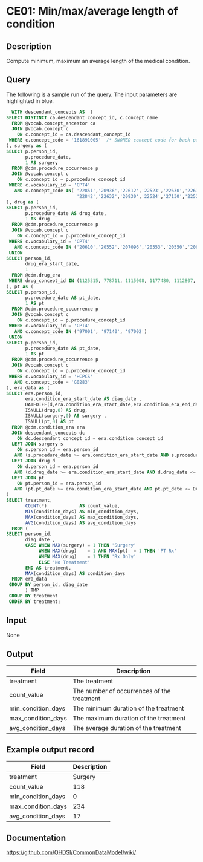<!---
Group:condition era
Name:CE01 Min/max/average length of condition
Author:Patrick Ryan
CDM Version: 5.3
-->

# CE01: Min/max/average length of condition

## Description
Compute minimum, maximum an average length of the medical condition.

## Query
The following is a sample run of the query. The input parameters are highlighted in blue.

```sql
  WITH descendant_concepts AS  (
SELECT DISTINCT ca.descendant_concept_id, c.concept_name
  FROM @vocab.concept_ancestor ca
  JOIN @vocab.concept c
    ON c.concept_id = ca.descendant_concept_id
 WHERE c.concept_code = '161891005'  /* SNOMED concept code for back pain */
), surgery as (
SELECT p.person_id,
       p.procedure_date,
       1 AS surgery
  FROM @cdm.procedure_occurrence p
  JOIN @vocab.concept c
    ON c.concept_id = p.procedure_concept_id
 WHERE c.vocabulary_id = 'CPT4'
   AND c.concept_code IN( '22851','20936','22612','22523','22630','22614',
                          '22842','22632','20930','22524','27130','22525' )
), drug as (
SELECT p.person_id,
       p.procedure_date AS drug_date,
       1 AS drug
  FROM @cdm.procedure_occurrence p
  JOIN @vocab.concept c
    ON c.concept_id = p.procedure_concept_id
 WHERE c.vocabulary_id = 'CPT4'
   AND c.concept_code IN ('20610','20552','207096','20553','20550','20605' ,'20551','20600','23350')
 UNION
SELECT person_id,
       drug_era_start_date,
       1
  FROM @cdm.drug_era
 WHERE drug_concept_id IN (1125315, 778711, 1115008, 1177480, 1112807, 1506270)
), pt as (
SELECT p.person_id,
       p.procedure_date AS pt_date,
       1 AS pt
  FROM @cdm.procedure_occurrence p
  JOIN @vocab.concept c
    ON c.concept_id = p.procedure_concept_id
 WHERE c.vocabulary_id = 'CPT4'
   AND c.concept_code IN ('97001', '97140', '97002')
 UNION
SELECT p.person_id,
       p.procedure_date AS pt_date,
       1 AS pt
  FROM @cdm.procedure_occurrence p
  JOIN @vocab.concept c
    ON c.concept_id = p.procedure_concept_id
 WHERE c.vocabulary_id = 'HCPCS'
   AND c.concept_code = 'G0283'
), era_data as (
SELECT era.person_id,
       era.condition_era_start_date AS diag_date ,
       DATEDIFF(d,era.condition_era_start_date,era.condition_era_end_date) AS condition_days,
       ISNULL(drug,0) AS drug,
       ISNULL(surgery,0) AS surgery ,
       ISNULL(pt,0) AS pt
  FROM @cdm.condition_era era
  JOIN descendant_concepts dc
    ON dc.descendant_concept_id = era.condition_concept_id
  LEFT JOIN surgery s
    ON s.person_id = era.person_id
   AND (s.procedure_date >= era.condition_era_start_date AND s.procedure_date <= DATEADD(d,60,era.condition_era_start_date))
  LEFT JOIN drug d
    ON d.person_id = era.person_id
   AND (d.drug_date >= era.condition_era_start_date AND d.drug_date <= DATEADD(d,60,era.condition_era_start_date))
  LEFT JOIN pt
    ON pt.person_id = era.person_id
   AND (pt.pt_date >= era.condition_era_start_date AND pt.pt_date <= DATEADD(d,60,era.condition_era_start_date))
)  
SELECT treatment,
       COUNT(*)            AS count_value,
       MIN(condition_days) AS min_condition_days,
       MAX(condition_days) AS max_condition_days,
       AVG(condition_days) AS avg_condition_days
  FROM (
SELECT person_id,
       diag_date ,
       CASE WHEN MAX(surgery) = 1 THEN 'Surgery'
	        WHEN MAX(drug)    = 1 AND MAX(pt)  = 1 THEN 'PT Rx'
            WHEN MAX(drug)    = 1 THEN 'Rx Only'
            ELSE 'No Treatment'
       END AS treatment, 			
       MAX(condition_days) AS condition_days
  FROM era_data
 GROUP BY person_id, diag_date
       ) TMP
 GROUP BY treatment
 ORDER BY treatment;
```

## Input

None

## Output

|  Field |  Description |
| --- | --- |
| treatment | The treatment |
| count_value | The number of occurrences of the treatment |
| min_condition_days | The minimum duration of the treatment |
| max_condition_days | The maximum duration of the treatment |
| avg_condition_days | The average duration of the treatment |

## Example output record

|  Field |  Description |
| --- | --- |
| treatment | Surgery |
| count_value | 118|
| min_condition_days | 0 |
| max_condition_days | 234 |
| avg_condition_days | 17 |

## Documentation
https://github.com/OHDSI/CommonDataModel/wiki/
